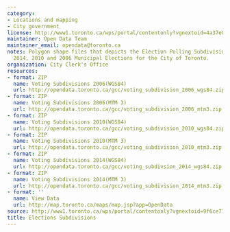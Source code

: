 ```yaml
---
category:
- Locations and mapping
- City government
license: http://www1.toronto.ca/wps/portal/contentonly?vgnextoid=4a37e03bb8d1e310VgnVCM10000071d60f89RCRD
maintainer: Open Data Team
maintainer_email: opendata@toronto.ca
notes: Polygon shape files that depicts the Election Polling Subdivisions for the
  2014, 2010 and 2006 Municipal Elections for the City of Toronto.
organization: City Clerk's Office
resources:
- format: ZIP
  name: Voting Subdivisions 2006(WGS84)
  url: http://opendata.toronto.ca/gcc/voting_subdivision_2006_wgs84.zip
- format: ZIP
  name: Voting Subdivisions 2006(MTM 3)
  url: http://opendata.toronto.ca/gcc/voting_subdivision_2006_mtm3.zip
- format: ZIP
  name: Voting Subdivisions 2010(WGS84)
  url: http://opendata.toronto.ca/gcc/voting_subdivision_2010_wgs84.zip
- format: ZIP
  name: Voting Subdivisions 2010(MTM 3)
  url: http://opendata.toronto.ca/gcc/voting_subdivision_2010_mtm3.zip
- format: ZIP
  name: Voting Subdivisions 2014(WGS84)
  url: http://opendata.toronto.ca/gcc/voting_subdivsion_2014_wgs84.zip
- format: ZIP
  name: Voting Subdivisions 2014(MTM 3)
  url: http://opendata.toronto.ca/gcc/voting_subdivision_2014_mtm3.zip
- format: ''
  name: View Data
  url: http://map.toronto.ca/maps/map.jsp?app=OpenData
source: http://www1.toronto.ca/wps/portal/contentonly?vgnextoid=9f6ce77bf365e210VgnVCM1000003dd60f89RCRD&vgnextchannel=1a66e03bb8d1e310VgnVCM10000071d60f89RCRD
title: Elections Subdivisions
---
```

